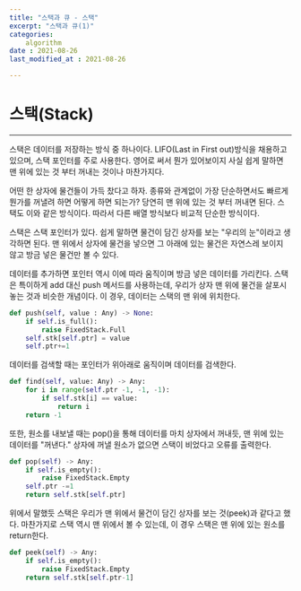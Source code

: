 ```yaml
---
title: "스택과 큐 - 스택"
excerpt: "스택과 큐(1)"
categories:
    algorithm
date : 2021-08-26
last_modified_at : 2021-08-26

---
```

# 스택(Stack)
*****

스택은 데이터를 저장하는 방식 중 하나이다. LIFO(Last in First out)방식을 채용하고 있으며, 스택 포인터를 주로 사용한다. 영어로 써서 뭔가 있어보이지 사실 쉽게 말하면 맨 위에 있는 것 부터 꺼내는 것이나 마찬가지다.

어떤 한 상자에 물건들이 가득 찼다고 하자. 종류와 관계없이 가장 단순하면서도 빠르게 뭔가를 꺼낼려 하면 어떻게 하면 되는가? 당연히 맨 위에 있는 것 부터 꺼내면 된다. 스택도 이와 같은 방식이다.
따라서 다른 배열 방식보다 비교적 단순한 방식이다.


스택은 스택 포인터가 있다. 쉽게 말하면 물건이 담긴 상자를 보는 "우리의 눈"이라고 생각하면 된다.  맨 위에서 상자에 물건을 넣으면 그 아래에 있는 물건은 자연스레 보이지 않고 방금 넣은 물건만 볼 수 있다. 

데이터를 추가하면 포인터 역시 이에 따라 움직이며 방금 넣은 데이터를 가리킨다. 스택은 특이하게 add 대신 push 메서드를 사용하는데, 우리가 상자 맨 위에 물건을 살포시 놓는 것과 비슷한 개념이다. 이 경우, 데이터는 스택의 맨 위에 위치한다.
~~~python
def push(self, value : Any) -> None:
    if self.is_full():
        raise FixedStack.Full
    self.stk[self.ptr] = value
    self.ptr+=1
~~~

데이터를 검색할 때는 포인터가 위아래로 움직이며 데이터를 검색한다. 
~~~python
def find(self, value: Any) -> Any:
    for i in range(self.ptr -1, -1, -1):
        if self.stk[i] == value:
            return i
    return -1
~~~

또한, 원소를 내보낼 때는 pop()을 통해 데이터를 마치 상자에서 꺼내듯, 맨 위에 있는 데이터를 "꺼낸다." 상자에 꺼낼 원소가 없으면 스택이 비었다고 오류를 출력한다.
~~~python
def pop(self) -> Any:
    if self.is_empty():
        raise FixedStack.Empty
    self.ptr -=1
    return self.stk[self.ptr]
~~~

위에서 말했듯 스택은 우리가 맨 위에서 물건이 담긴 상자를 보는 것(peek)과 같다고 했다. 마찬가지로 스택 역시 맨 위에서 볼 수 있는데, 이 경우 스택은 맨 위에 있는 원소를 return한다.
~~~python
def peek(self) -> Any:
    if self.is_empty():
        raise FixedStack.Empty
    return self.stk[self.ptr-1]
~~~
